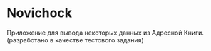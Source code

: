 # Novichock

Приложение для вывода некоторых данных из Адресной Книги.
(разработано в качестве тестового задания)
